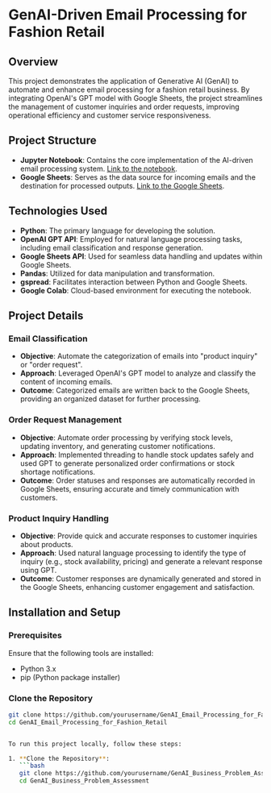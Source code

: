# **GenAI-Driven Email Processing for Fashion Retail**

## **Overview**

This project demonstrates the application of Generative AI (GenAI) to automate and enhance email processing for a fashion retail business. By integrating OpenAI's GPT model with Google Sheets, the project streamlines the management of customer inquiries and order requests, improving operational efficiency and customer service responsiveness.

## **Project Structure**

- **Jupyter Notebook**: Contains the core implementation of the AI-driven email processing system. [Link to the notebook](link-to-your-notebook).
- **Google Sheets**: Serves as the data source for incoming emails and the destination for processed outputs. [Link to the Google Sheets](link-to-your-Google-Sheet).

## **Technologies Used**

- **Python**: The primary language for developing the solution.
- **OpenAI GPT API**: Employed for natural language processing tasks, including email classification and response generation.
- **Google Sheets API**: Used for seamless data handling and updates within Google Sheets.
- **Pandas**: Utilized for data manipulation and transformation.
- **gspread**: Facilitates interaction between Python and Google Sheets.
- **Google Colab**: Cloud-based environment for executing the notebook.

## **Project Details**

### **Email Classification**

- **Objective**: Automate the categorization of emails into "product inquiry" or "order request".
- **Approach**: Leveraged OpenAI's GPT model to analyze and classify the content of incoming emails.
- **Outcome**: Categorized emails are written back to the Google Sheets, providing an organized dataset for further processing.

### **Order Request Management**

- **Objective**: Automate order processing by verifying stock levels, updating inventory, and generating customer notifications.
- **Approach**: Implemented threading to handle stock updates safely and used GPT to generate personalized order confirmations or stock shortage notifications.
- **Outcome**: Order statuses and responses are automatically recorded in Google Sheets, ensuring accurate and timely communication with customers.

### **Product Inquiry Handling**

- **Objective**: Provide quick and accurate responses to customer inquiries about products.
- **Approach**: Used natural language processing to identify the type of inquiry (e.g., stock availability, pricing) and generate a relevant response using GPT.
- **Outcome**: Customer responses are dynamically generated and stored in the Google Sheets, enhancing customer engagement and satisfaction.

## **Installation and Setup**

### **Prerequisites**

Ensure that the following tools are installed:
- Python 3.x
- pip (Python package installer)

### **Clone the Repository**

```bash
git clone https://github.com/yourusername/GenAI_Email_Processing_for_Fashion_Retail.git
cd GenAI_Email_Processing_for_Fashion_Retail


To run this project locally, follow these steps:

1. **Clone the Repository**:
   ```bash
   git clone https://github.com/yourusername/GenAI_Business_Problem_Assessment.git
   cd GenAI_Business_Problem_Assessment
